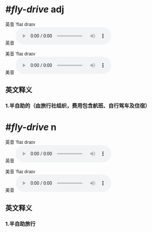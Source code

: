 # ***\#fly-drive*** adj
英音 ˈflaɪ draɪv  
英音
<audio src="./media/fly-drive adj1_AAC.aac" controls="controls"></audio>

美音 ˈflaɪ draɪv  
美音
<audio src="./media/fly-drive adj2_AAC.aac" controls="controls"></audio>



  

英文释义
---
### 1.**半自助的（由旅行社组织，费用包含航班、自行驾车及住宿）**  


# ***\#fly-drive*** n
英音 ˈflaɪ draɪv  
英音
<audio src="./media/fly-drive n1_AAC.aac" controls="controls"></audio>

美音 ˈflaɪ draɪv  
美音
<audio src="./media/fly-drive n2_AAC.aac" controls="controls"></audio>



  

英文释义
---
### 1.**半自助旅行**  



